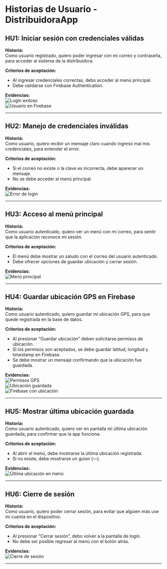 # Historias de Usuario - DistribuidoraApp

## HU1: Iniciar sesión con credenciales válidas
**Historia:**  
Como usuario registrado, quiero poder ingresar con mi correo y contraseña, para acceder al sistema de la distribuidora.

**Criterios de aceptación:**
- Al ingresar credenciales correctas, debo acceder al menú principal.
- Debe validarse con Firebase Authentication.

**Evidencias:**  
![Login exitoso](evidencias/login_exitoso.png)  
![Usuario en Firebase](evidencias/firebase_usuario.png)

---

## HU2: Manejo de credenciales inválidas
**Historia:**  
Como usuario, quiero recibir un mensaje claro cuando ingreso mal mis credenciales, para entender el error.

**Criterios de aceptación:**
- Si el correo no existe o la clave es incorrecta, debe aparecer un mensaje.
- No se debe acceder al menú principal.

**Evidencias:**  
![Error de login](evidencias/login_error.png)

---

## HU3: Acceso al menú principal
**Historia:**  
Como usuario autenticado, quiero ver un menú con mi correo, para sentir que la aplicación reconoce mi sesión.

**Criterios de aceptación:**
- El menú debe mostrar un saludo con el correo del usuario autenticado.
- Debe ofrecer opciones de guardar ubicación y cerrar sesión.

**Evidencias:**  
![Menú principal](evidencias/menu_principal.png)

---

## HU4: Guardar ubicación GPS en Firebase
**Historia:**  
Como usuario autenticado, quiero guardar mi ubicación GPS, para que quede registrada en la base de datos.

**Criterios de aceptación:**
- Al presionar “Guardar ubicación” deben solicitarse permisos de ubicación.
- Si los permisos son aceptados, se debe guardar latitud, longitud y timestamp en Firebase.
- Se debe mostrar un mensaje confirmando que la ubicación fue guardada.

**Evidencias:**  
![Permisos GPS](evidencias/permiso_gps.png)  
![Ubicación guardada](evidencias/ubicacion_guardada.png)  
![Firebase con ubicación](evidencias/firebase_ubicacion.png)

---

## HU5: Mostrar última ubicación guardada
**Historia:**  
Como usuario autenticado, quiero ver en pantalla mi última ubicación guardada, para confirmar que la app funciona.

**Criterios de aceptación:**
- Al abrir el menú, debe mostrarse la última ubicación registrada.
- Si no existe, debe mostrarse un guion (—).

**Evidencias:**  
![Última ubicación en menú](evidencias/menu_ultima_ubicacion.png)

---

## HU6: Cierre de sesión
**Historia:**  
Como usuario, quiero poder cerrar sesión, para evitar que alguien más use mi cuenta en el dispositivo.

**Criterios de aceptación:**
- Al presionar “Cerrar sesión”, debo volver a la pantalla de login.
- No debe ser posible regresar al menú con el botón atrás.

**Evidencias:**  
![Cierre de sesión](evidencias/logout.png)

---
